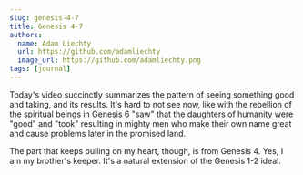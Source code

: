 ```yaml
---
slug: genesis-4-7
title: Genesis 4-7
authors:
  name: Adam Liechty
  url: https://github.com/adamliechty
  image_url: https://github.com/adamliechty.png
tags: [journal]
---
```


Today's video succinctly summarizes the pattern of seeing something good
and taking, and its results. It's hard to not see now, like
with the rebellion of the spiritual beings in Genesis 6 "saw" that the
daughters of humanity were "good" and "took" resulting in mighty men who
make their own name great and cause problems later in the promised land.

The part that keeps pulling on my heart, though, is from Genesis 4.
Yes, I am my brother's keeper. It's a natural extension of the Genesis 1-2
ideal.
